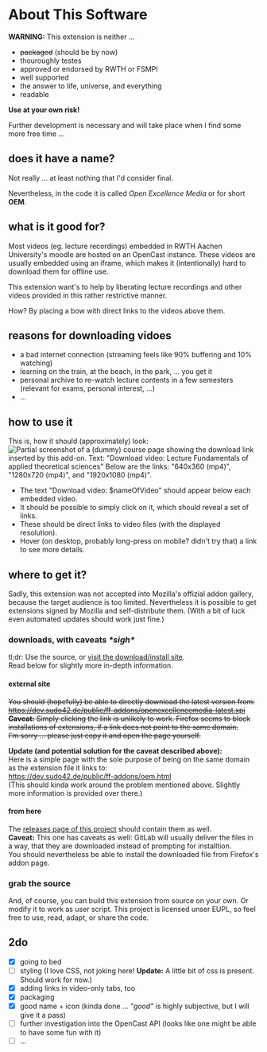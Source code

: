 About This Software
===================

**WARNING:** This extension is neither …
  - ~~packaged~~  (should be by now)
  - thouroughly testes
  - approved or endorsed by RWTH or FSMPI
  - well supported
  - the answer to life, universe, and everything
  - readable

**Use at your own risk!**

Further development is necessary and will take place when I find some more free time …

## does it have a name?

Not really … at least nothing that I'd consider final.

Nevertheless, in the code it is called _Open Excellence Media_  or for short **OEM**.


## what is it good for?


Most videos (eg. lecture recordings) embedded in RWTH Aachen University's moodle are hosted on an OpenCast instance.
These videos are usually embedded using an iframe, which makes it (intentionally) hard to download them for offline use.

This extension want's to help by liberating lecture recordings and other videos provided in this rather restrictive manner.

How?
By placing a bow with direct links to the videos above them.

## reasons for downloading vidoes
  - a bad internet connection (streaming feels like 90% buffering and 10% watching)
  - learning on the train, at the beach, in the park, … you get it
  - personal archive to re-watch lecture contents in a few semesters (relevant for exams, personal interest, …)
  - …

## how to use it
This is, how it should (approximately) look:
![Partial screenshot of a (dummy) course page showing the download link inserted by this add-on.
Text: "Download video: Lecture Fundamentals of applied theoretical sciences"
Below are the links: "640x360 (mp4)", "1280x720 (mp4)", and "1920x1080 (mp4)".](https://git.fsmpi.rwth-aachen.de/moodleOpenCastDownloads/ff-ext/-/raw/_static-resources/images/screenshot-buttons.png)

  - The text "Download video: $nameOfVideo" should appear below each embedded video.
  - It should be possible to simply click on it, which should reveal a set of links.
  - These should be direct links to video files (with the displayed resolution).
  - Hover (on desktop, probably long-press on mobile? didn't try that) a link to see more details.

## where to get it?
Sadly, this extension was not accepted into Mozilla's offizial addon gallery, because the target audience is too limited.
Nevertheless it is possible to get extensions signed by Mozilla and self-distribute them.
(With a bit of luck even automated updates should work just fine.)

### downloads, with caveats _\*sigh\*_

tl;dr: Use the source, or [visit the download/install site](https://dev.sudo42.de/public/ff-addons/oem.html).\
Read below for slightly more in-depth information.

#### external site
~~You should (hopefully) be able to directly download the latest version from:\
<https://dev.sudo42.de/public/ff-addons/openexcellencemedia-latest.xpi>\
**Caveat:**
Simply clicking the link is unlikely to work.
Firefox seems to block installations of extensions, if a link does not point to the same domain.\
I'm sorry … please just copy it and open the page yourself.~~

**Update (and potential solution for the caveat described above):**\
Here is a simple page with the sole purpose of being on the same domain as the extension file it links to:\
<https://dev.sudo42.de/public/ff-addons/oem.html>\
(This should kinda work around the problem mentioned above.
Slightly more information is provided over there.)

#### from here
The [releases page of this project](https://git.fsmpi.rwth-aachen.de/moodleOpenCastDownloads/ff-ext/-/releases) should contain them as well.\
**Caveat:**
This one has caveats as well: GitLab will usually deliver the files in a way, that they are downloaded instead of prompting for installtion.\
You should nevertheless be able to install the downloaded file from Firefox's addon page.

### grab the source

And, of course, you can build this extension from source on your own.
Or modify it to work as user script.
This project is licensed unser EUPL, so feel free to use, read, adapt, or share the code.

## 2do
  - [X] going to bed
  - [ ] styling (I love CSS, not joking here! **Update:** A little bit of css is present. Should work for now.)
  - [X] adding links in video-only tabs, too
  - [X] packaging
  - [X] good name + icon (kinda done … _"good"_ is highly subjective, but I will give it a pass)
  - [ ] further investigation into the OpenCast API (looks like one might be able to have some fun with it)
  - [ ] …
